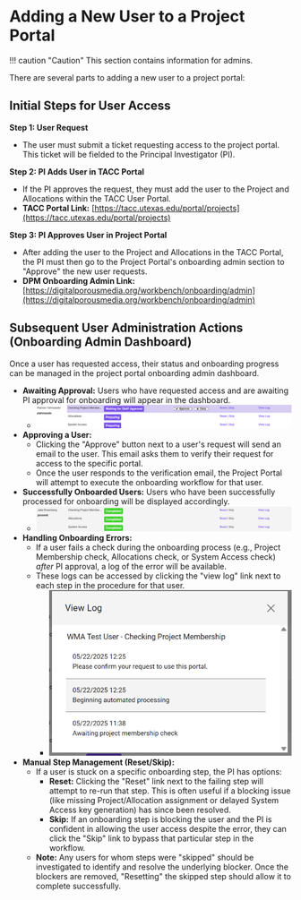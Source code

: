 # Adding a New User to a Project Portal

!!! caution "Caution"
    This section contains information for admins.


There are several parts to adding a new user to a project portal:

## Initial Steps for User Access

**Step 1: User Request**
* The user must submit a ticket requesting access to the project portal. This ticket will be fielded to the Principal Investigator (PI).

**Step 2: PI Adds User in TACC Portal**
* If the PI approves the request, they must add the user to the Project and Allocations within the TACC User Portal.
* **TACC Portal Link:** [https://tacc.utexas.edu/portal/projects](https://tacc.utexas.edu/portal/projects)

**Step 3: PI Approves User in Project Portal**
* After adding the user to the Project and Allocations in the TACC Portal, the PI must then go to the Project Portal's onboarding admin section to "Approve" the new user requests.
* **DPM Onboarding Admin Link:** [https://digitalporousmedia.org/workbench/onboarding/admin](https://digitalporousmedia.org/workbench/onboarding/admin)

## Subsequent User Administration Actions (Onboarding Admin Dashboard)

Once a user has requested access, their status and onboarding progress can be managed in the project portal onboarding admin dashboard.

* **Awaiting Approval:** Users who have requested access and are awaiting PI approval for onboarding will appear in the dashboard.
    * ![Users awaiting approval](images/onboarding1.png)
* **Approving a User:**
    * Clicking the "Approve" button next to a user's request will send an email to the user. This email asks them to verify their request for access to the specific portal.
    * Once the user responds to the verification email, the Project Portal will attempt to execute the onboarding workflow for that user.
* **Successfully Onboarded Users:** Users who have been successfully processed for onboarding will be displayed accordingly.
    * ![Successfully onboarded users](images/onboarding2.png)
* **Handling Onboarding Errors:**
    * If a user fails a check during the onboarding process (e.g., Project Membership check, Allocations check, or System Access check) *after* PI approval, a log of the error will be available.
    * These logs can be accessed by clicking the "view log" link next to each step in the procedure for that user.
        * ![Error log access](images/onboarding3.png)
* **Manual Step Management (Reset/Skip):**
    * If a user is stuck on a specific onboarding step, the PI has options:
        * **Reset:** Clicking the "Reset" link next to the failing step will attempt to re-run that step. This is often useful if a blocking issue (like missing Project/Allocation assignment or delayed System Access key generation) has since been resolved.
        * **Skip:** If an onboarding step is blocking the user and the PI is confident in allowing the user access despite the error, they can click the "Skip" link to bypass that particular step in the workflow.
    * **Note:** Any users for whom steps were "skipped" should be investigated to identify and resolve the underlying blocker. Once the blockers are removed, "Resetting" the skipped step should allow it to complete successfully.